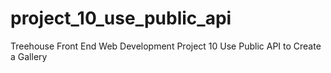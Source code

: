 # project_10_use_public_api
Treehouse Front End Web Development Project 10 Use Public API to Create a Gallery
